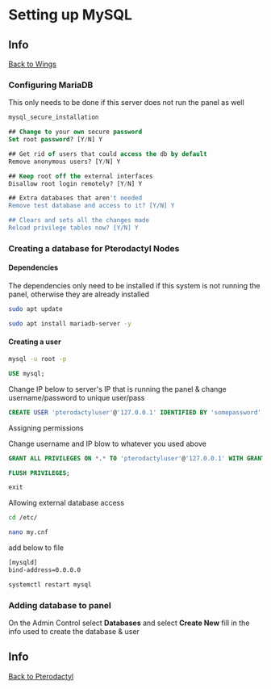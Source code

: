 # Setting up MySQL

## Info

[Back to Wings](/Pterodactyl/2%20-%20Wings)

### Configuring MariaDB

This only needs to be done if this server does not run the panel as well

```sh
mysql_secure_installation
```

```sql
## Change to your own secure password
Set root password? [Y/N] Y

## Get rid of users that could access the db by default
Remove anonymous users? [Y/N] Y

## Keep root off the external interfaces
Disallow root login remotely? [Y/N] Y

## Extra databases that aren't needed
Remove test database and access to it? [Y/N] Y

## Clears and sets all the changes made
Reload privilege tables now? [Y/N] Y
```

### Creating a database for Pterodactyl Nodes

#### Dependencies

The dependencies only need to be installed if this system is not running the panel, otherwise they are already installed

```sh
sudo apt update
```

```sh
sudo apt install mariadb-server -y
```

#### Creating a user

```sh
mysql -u root -p
```

```sql
USE mysql;
```

Change IP below to server's IP that is running the panel & change username/password to unique user/pass

```sql
CREATE USER 'pterodactyluser'@'127.0.0.1' IDENTIFIED BY 'somepassword';
```

Assigning permissions

Change username and IP blow to whatever you used above

```sql
GRANT ALL PRIVILEGES ON *.* TO 'pterodactyluser'@'127.0.0.1' WITH GRANT OPTION;
```

```sql
FLUSH PRIVILEGES;
```

```sql
exit
```

Allowing external database access

```sh
cd /etc/
```

```sh
nano my.cnf
```

add below to file

```sh
[mysqld]
bind-address=0.0.0.0
```

```sh
systemctl restart mysql
```

### Adding database to panel

On the Admin Control select **Databases** and select **Create New** fill in the info used to create the database & user

## Info

[Back to Pterodactyl](/Pterodactyl)